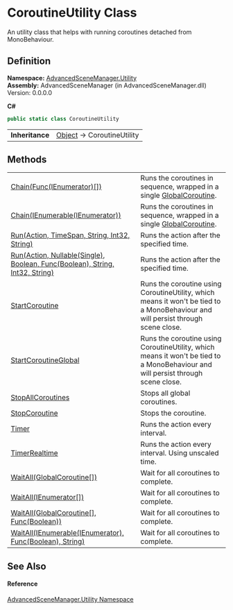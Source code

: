 # CoroutineUtility Class


An utility class that helps with running coroutines detached from MonoBehaviour.



## Definition
**Namespace:** <a href="N_AdvancedSceneManager_Utility">AdvancedSceneManager.Utility</a>  
**Assembly:** AdvancedSceneManager (in AdvancedSceneManager.dll) Version: 0.0.0.0

**C#**
``` C#
public static class CoroutineUtility
```

<table><tr><td><strong>Inheritance</strong></td><td><a href="https://learn.microsoft.com/dotnet/api/system.object" target="_blank" rel="noopener noreferrer">Object</a>  →  CoroutineUtility</td></tr>
</table>



## Methods
<table>
<tr>
<td><a href="M_AdvancedSceneManager_Utility_CoroutineUtility_Chain_1">Chain(Func(IEnumerator)[])</a></td>
<td>Runs the coroutines in sequence, wrapped in a single <a href="T_AdvancedSceneManager_Utility_GlobalCoroutine">GlobalCoroutine</a>.</td></tr>
<tr>
<td><a href="M_AdvancedSceneManager_Utility_CoroutineUtility_Chain">Chain(IEnumerable(IEnumerator))</a></td>
<td>Runs the coroutines in sequence, wrapped in a single <a href="T_AdvancedSceneManager_Utility_GlobalCoroutine">GlobalCoroutine</a>.</td></tr>
<tr>
<td><a href="M_AdvancedSceneManager_Utility_CoroutineUtility_Run_1">Run(Action, TimeSpan, String, Int32, String)</a></td>
<td>Runs the action after the specified time.</td></tr>
<tr>
<td><a href="M_AdvancedSceneManager_Utility_CoroutineUtility_Run">Run(Action, Nullable(Single), Boolean, Func(Boolean), String, Int32, String)</a></td>
<td>Runs the action after the specified time.</td></tr>
<tr>
<td><a href="M_AdvancedSceneManager_Utility_CoroutineUtility_StartCoroutine">StartCoroutine</a></td>
<td>Runs the coroutine using CoroutineUtility, which means it won't be tied to a MonoBehaviour and will persist through scene close.</td></tr>
<tr>
<td><a href="M_AdvancedSceneManager_Utility_CoroutineUtility_StartCoroutineGlobal">StartCoroutineGlobal</a></td>
<td>Runs the coroutine using CoroutineUtility, which means it won't be tied to a MonoBehaviour and will persist through scene close.</td></tr>
<tr>
<td><a href="M_AdvancedSceneManager_Utility_CoroutineUtility_StopAllCoroutines">StopAllCoroutines</a></td>
<td>Stops all global coroutines.</td></tr>
<tr>
<td><a href="M_AdvancedSceneManager_Utility_CoroutineUtility_StopCoroutine">StopCoroutine</a></td>
<td>Stops the coroutine.</td></tr>
<tr>
<td><a href="M_AdvancedSceneManager_Utility_CoroutineUtility_Timer">Timer</a></td>
<td>Runs the action every interval.</td></tr>
<tr>
<td><a href="M_AdvancedSceneManager_Utility_CoroutineUtility_TimerRealtime">TimerRealtime</a></td>
<td>Runs the action every interval. Using unscaled time.</td></tr>
<tr>
<td><a href="M_AdvancedSceneManager_Utility_CoroutineUtility_WaitAll">WaitAll(GlobalCoroutine[])</a></td>
<td>Wait for all coroutines to complete.</td></tr>
<tr>
<td><a href="M_AdvancedSceneManager_Utility_CoroutineUtility_WaitAll_3">WaitAll(IEnumerator[])</a></td>
<td>Wait for all coroutines to complete.</td></tr>
<tr>
<td><a href="M_AdvancedSceneManager_Utility_CoroutineUtility_WaitAll_1">WaitAll(GlobalCoroutine[], Func(Boolean))</a></td>
<td>Wait for all coroutines to complete.</td></tr>
<tr>
<td><a href="M_AdvancedSceneManager_Utility_CoroutineUtility_WaitAll_2">WaitAll(IEnumerable(IEnumerator), Func(Boolean), String)</a></td>
<td>Wait for all coroutines to complete.</td></tr>
</table>

## See Also


#### Reference
<a href="N_AdvancedSceneManager_Utility">AdvancedSceneManager.Utility Namespace</a>  
